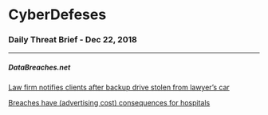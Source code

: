 # CyberDefeses
### Daily Threat Brief - Dec 22, 2018

 
-----
 
##### DataBreaches.net
[Law firm notifies clients after backup drive stolen from lawyer’s car](https://www.databreaches.net/law-firm-notifies-clients-after-backup-drive-stolen-from-lawyers-car/)
 
[Breaches have (advertising cost) consequences for hospitals](https://www.databreaches.net/breaches-have-advertising-cost-consequences-for-hospitals/)
 
